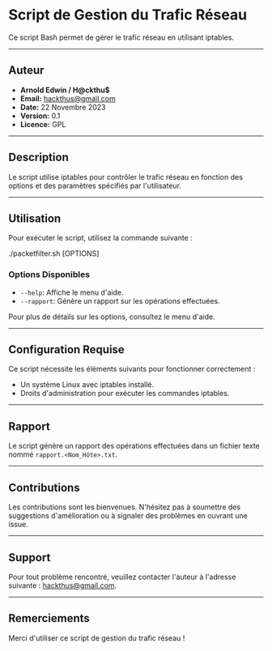 # Script de Gestion du Trafic Réseau

Ce script Bash permet de gérer le trafic réseau en utilisant iptables.

---

## Auteur

- **Arnold Edwin / H@ckthu$**
- **Email:** hackthus@gmail.com
- **Date:** 22 Novembre 2023
- **Version:** 0.1
- **Licence:** GPL

---

## Description

Le script utilise iptables pour contrôler le trafic réseau en fonction des options et des paramètres spécifiés par l'utilisateur.

---

## Utilisation

Pour exécuter le script, utilisez la commande suivante :

./packetfilter.sh [OPTIONS]


### Options Disponibles

- `--help`: Affiche le menu d'aide.
- `--rapport`: Génère un rapport sur les opérations effectuées.

Pour plus de détails sur les options, consultez le menu d'aide.

---

## Configuration Requise

Ce script nécessite les éléments suivants pour fonctionner correctement :

- Un système Linux avec iptables installé.
- Droits d'administration pour exécuter les commandes iptables.

---

## Rapport

Le script génère un rapport des opérations effectuées dans un fichier texte nommé `rapport.<Nom_Hôte>.txt`.

---

## Contributions

Les contributions sont les bienvenues. N'hésitez pas à soumettre des suggestions d'amélioration ou à signaler des problèmes en ouvrant une issue.

---

## Support

Pour tout problème rencontré, veuillez contacter l'auteur à l'adresse suivante : hackthus@gmail.com.

---

## Remerciements

Merci d'utiliser ce script de gestion du trafic réseau !
